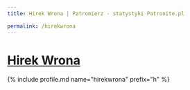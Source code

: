 ```yaml
---
title: Hirek Wrona | Patromierz - statystyki Patronite.pl

permalink: /hirekwrona
---
```


# [Hirek Wrona](https://patronite.pl/hirekwrona)

{% include profile.md name="hirekwrona" prefix="h" %}
